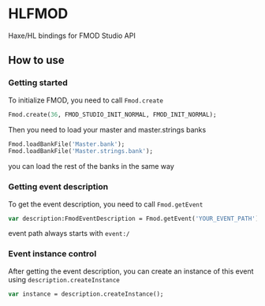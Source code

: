# HLFMOD

Haxe/HL bindings for FMOD Studio API

## How to use

### Getting started

To initialize FMOD, you need to call `Fmod.create`

```haxe
Fmod.create(36, FMOD_STUDIO_INIT_NORMAL, FMOD_INIT_NORMAL);
```

Then you need to load your master and master.strings banks

```haxe
Fmod.loadBankFile('Master.bank');
Fmod.loadBankFile('Master.strings.bank');
```
you can load the rest of the banks in the same way

### Getting event description

To get the event description, you need to call `Fmod.getEvent`

```haxe
var description:FmodEventDescription = Fmod.getEvent('YOUR_EVENT_PATH');
```
event path always starts with `event:/`

### Event instance control

After getting the event description, you can create an instance of this event using ```description.createInstance```

```haxe
var instance = description.createInstance();
```
